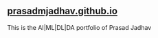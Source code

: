 ## [prasadmjadhav.github.io](https://prasadmjadhav6959.github.io/prasadmjadhav/)
This is the AI|ML|DL|DA portfolio of Prasad Jadhav
